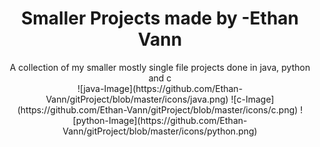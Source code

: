 <h1 align="center">
	Smaller Projects made by -Ethan Vann
</h1>

<div align="center">	
	A collection of my smaller mostly single file projects done in java, python and c
</div>
<div align="center">
![java-Image](https://github.com/Ethan-Vann/gitProject/blob/master/icons/java.png)
![c-Image](https://github.com/Ethan-Vann/gitProject/blob/master/icons/c.png)
![python-Image](https://github.com/Ethan-Vann/gitProject/blob/master/icons/python.png)
</div>

